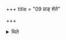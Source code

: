 +++
title = "09 प्राङ् शेते"

+++

<details><summary>थिते</summary>

9. (At the time of sleeping) he should sleep with his face to the east.
</details>
